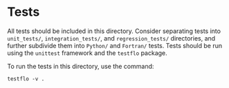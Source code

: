 Tests
=====

All tests should be included in this directory.
Consider separating tests into `unit_tests/`, `integration_tests/`, and `regression_tests/` directories, and further subdivide them into `Python/` and `Fortran/` tests.
Tests should be run using the `unittest` framework and the `testflo` package.

To run the tests in this directory, use the command:

```
testflo -v .
```
